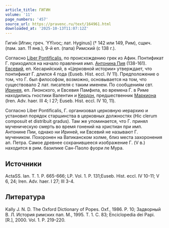 ```yaml
---
article_title: ГИГИН
volume: '11'
page_numbers: '457'
source_url: https://pravenc.ru/text/164961.html
downloaded_at: '2025-10-13T11:07:12Z'
---
```


Гиги́н [Игин; греч. ῾Υϒῖνος; лат. Hyginus] († 142 или 149, Рим), сщмч. (пам. зап. 11 янв.), 9-й еп. (папа) Римский (с 138 г.).

Согласно [Liber Pontificalis](<https://pravenc.ru/text/Liber Pontificalis.html>), по происхождению грек из Афин. Понтификат Г. приходился на начало правления имп. [Антонина Пия](<https://pravenc.ru/text/Антонин Пий.html>) (138-161). [Евсевий](https://pravenc.ru/text/Евсевий.html), еп. Кесарийский, в «Церковной истории» утверждает, что понтификат Г. длился 4 года (Euseb. Hist. eccl. IV 11). Предположение о том, что Г. был философом, возможно, основывается на том, что существовало 2 лат. писателя с таким именем. По сообщениям свт. [Иринея](https://pravenc.ru/text/Ириней.html), еп. Лионского, и Евсевия Памфила, во времена Г. в Риме находились гностики Валентин и [Кердон](https://pravenc.ru/text/Кердон.html), предшественник [Маркиона](https://pravenc.ru/text/Маркион.html) (Iren. Adv. haer. III 4; I 27; Euseb. Hist. eccl. IV 10, 11).

Согласно Liber Pontificalis, Г. организовал церковную иерархию и установил порядок старшинства в церковных должностях (Hic clerum composuit et distribuit gradus). Там же упоминается, что Г. принял мученическую смерть во время гонений на христиан при имп. Антонине Пии, однако ни Ириней, ни Евсевий не называют Г. мучеником. Похоронен на Ватиканском холме, близ места захоронения ап. Петра. Самое древнее сохранившееся изображение Г. (V в.) находится в рим. базилике Сан-Паоло фуори ле Мура.

## Источники

ActaSS. Ian. T. 1. P. 665-666; LP. Vol. 1. P. 131;Euseb. Hist. eccl. IV 10-11; V 6, 24; Iren. Adv. haer. I 27; III 3-4.

## Литература

Kally J. N. D. The Oxford Dictionary of Popes. Oxf., 1986. P. 10; Задворный В. Л. История римских пап. М., 1995. Т. 1. С. 83; Enciclopedia dei Papi. [R.], 2000. Vol. 1. P. 219-220.
